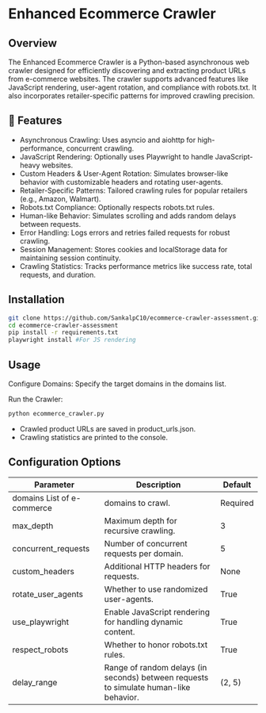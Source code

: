 # Enhanced Ecommerce Crawler

## Overview
The Enhanced Ecommerce Crawler is a Python-based asynchronous web crawler designed for efficiently discovering and extracting product URLs from e-commerce websites. The crawler supports advanced features like JavaScript rendering, user-agent rotation, and compliance with robots.txt. It also incorporates retailer-specific patterns for improved crawling precision.

## 🌟 Features
- Asynchronous Crawling: Uses asyncio and aiohttp for high-performance, concurrent crawling.
- JavaScript Rendering: Optionally uses Playwright to handle JavaScript-heavy websites.
- Custom Headers & User-Agent Rotation: Simulates browser-like behavior with customizable headers and rotating user-agents.
- Retailer-Specific Patterns: Tailored crawling rules for popular retailers (e.g., Amazon, Walmart).
- Robots.txt Compliance: Optionally respects robots.txt rules.
- Human-like Behavior: Simulates scrolling and adds random delays between requests.
- Error Handling: Logs errors and retries failed requests for robust crawling.
- Session Management: Stores cookies and localStorage data for maintaining session continuity.
- Crawling Statistics: Tracks performance metrics like success rate, total requests, and duration.


## Installation
```bash
git clone https://github.com/SankalpC10/ecommerce-crawler-assessment.git
cd ecommerce-crawler-assessment
pip install -r requirements.txt
playwright install #For JS rendering
```

## Usage
Configure Domains: Specify the target domains in the domains list.

Run the Crawler:

```bash
python ecommerce_crawler.py
```
- Crawled product URLs are saved in product_urls.json.
- Crawling statistics are printed to the console.

## Configuration Options

Parameter | Description |	Default
--- | --- | ---
domains	List of e-commerce | domains to crawl. |	Required
max_depth |	Maximum depth for recursive crawling. |	3
concurrent_requests |	Number of concurrent requests per domain. |	5
custom_headers |	Additional HTTP headers for requests. |	None
rotate_user_agents |	Whether to use randomized user-agents. |	True
use_playwright |	Enable JavaScript rendering for handling dynamic content. |	True
respect_robots |	Whether to honor robots.txt rules. |	True
delay_range |	Range of random delays (in seconds) between requests to simulate human-like behavior. |	(2, 5)

